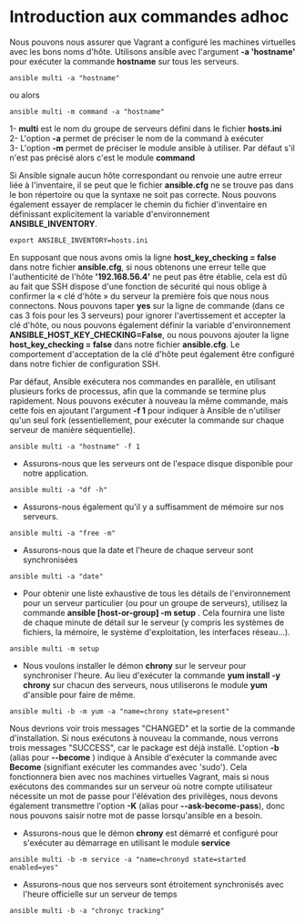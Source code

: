 # Introduction aux commandes adhoc

Nous pouvons nous assurer que Vagrant a configuré les machines virtuelles avec les bons noms d'hôte. Utilisons ansible avec l'argument **-a 'hostname'** pour exécuter la commande **hostname** sur tous les serveurs.

```
ansible multi -a "hostname"
```

ou alors 

```
ansible multi -m command -a "hostname"
```

1- **multi** est le nom du groupe de serveurs défini dans le fichier **hosts.ini** <br>
2- L'option **-a** permet de préciser le nom de la command à exécuter <br>
3- L'option **-m** permet de préciser le module ansible à utiliser. Par défaut s'il n'est pas précisé alors c'est le module **command** <br>

Si Ansible signale aucun hôte correspondant ou renvoie une autre erreur liée à l'inventaire, il se peut que le fichier **ansible.cfg** ne se trouve pas dans le bon répertoire ou que la syntaxe ne soit pas correcte. Nous pouvons également essayer de remplacer le chemin du fichier d'inventaire en définissant explicitement la variable d'environnement **ANSIBLE_INVENTORY**.

```
export ANSIBLE_INVENTORY=hosts.ini
```
En supposant que nous avons omis la ligne **host_key_checking = false** dans notre fichier **ansible.cfg**, si nous obtenons une erreur telle que l'authenticité de l'hôte **'192.168.56.4'** ne peut pas être établie, cela est dû au fait que SSH dispose d'une fonction de sécurité qui nous oblige à confirmer la « clé d'hôte » du serveur la première fois que nous nous connectons. Nous pouvons taper **yes** sur la ligne de commande (dans ce cas 3 fois pour les 3 serveurs) pour ignorer l'avertissement et accepter la clé d'hôte, ou nous pouvons également définir la variable d'environnement **ANSIBLE_HOST_KEY_CHECKING=False**, ou nous pouvons ajouter la ligne **host_key_checking = false** dans notre fichier **ansible.cfg**. Le comportement d'acceptation de la clé d'hôte peut également être configuré dans notre fichier de configuration SSH.
<br>

Par défaut, Ansible exécutera nos commandes en parallèle, en utilisant plusieurs forks de processus, afin que la commande se termine plus rapidement. Nous pouvons exécuter à nouveau la même commande, mais cette fois en ajoutant l'argument **-f 1** pour indiquer à Ansible de n'utiliser qu'un seul fork (essentiellement, pour exécuter la commande sur chaque serveur de manière séquentielle).

```
ansible multi -a "hostname" -f 1
```

- Assurons-nous que les serveurs ont de l'espace disque disponible pour notre application.

```
ansible multi -a "df -h"
```

- Assurons-nous également qu'il y a suffisamment de mémoire sur nos serveurs.

```
ansible multi -a "free -m"
```

- Assurons-nous que la date et l'heure de chaque serveur sont synchronisées

```
ansible multi -a "date"
```

- Pour obtenir une liste exhaustive de tous les détails de l'environnement pour un serveur particulier (ou pour un groupe de serveurs), utilisez la commande **ansible [host-or-group] -m setup** . Cela fournira une liste de chaque minute de détail sur le serveur (y compris les systèmes de fichiers, la mémoire, le système d'exploitation, les interfaces réseau…).

```
ansible multi -m setup
```

- Nous voulons installer le démon **chrony** sur le serveur pour synchroniser l'heure. Au lieu d'exécuter la commande **yum install -y chrony** sur chacun des serveurs, nous utiliserons le module **yum** d'ansible pour faire de même.

```
ansible multi -b -m yum -a "name=chrony state=present"
```

Nous devrions voir trois messages "CHANGED" et la sortie de la commande d'installation. Si nous exécutons à nouveau la commande, nous verrons trois messages "SUCCESS", car le package est déjà installé.
L'option **-b** (alias pour **--become** ) indique à Ansible d'exécuter la commande avec **Become** (signifiant exécuter les commandes avec 'sudo'). Cela fonctionnera bien avec nos machines virtuelles Vagrant, mais si nous exécutons des commandes sur un serveur où notre compte utilisateur nécessite un mot de passe pour l'élévation des privilèges, nous devons également transmettre l'option **-K** (alias pour **--ask-become-pass**), donc nous pouvons saisir notre mot de passe lorsqu'ansible en a besoin.

- Assurons-nous que le démon **chrony** est démarré et configuré pour s'exécuter au démarrage en utilisant le module **service**

```
ansible multi -b -m service -a "name=chronyd state=started enabled=yes"
```

- Assurons-nous que nos serveurs sont étroitement synchronisés avec l'heure officielle sur un serveur de temps

```
ansible multi -b -a "chronyc tracking"
```